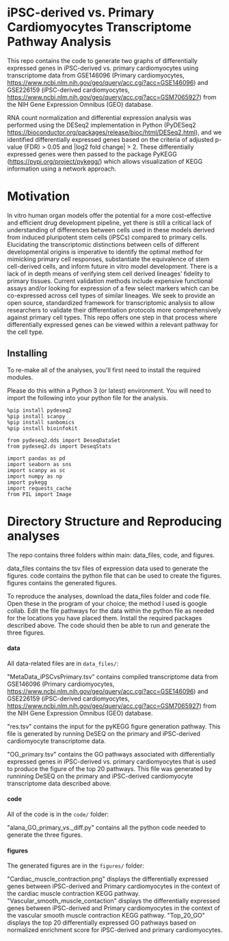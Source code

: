  # iPSC-derived vs. Primary Cardiomyocytes Transcriptome Pathway Analysis

This repo contains the code to generate two graphs of differentially expressed genes in iPSC-derived vs. primary cardiomyocytes using transcriptome data from GSE146096 (Primary cardiomyocytes, https://www.ncbi.nlm.nih.gov/geo/query/acc.cgi?acc=GSE146096) and GSE226159 (iPSC-derived cardiomyocytes, https://www.ncbi.nlm.nih.gov/geo/query/acc.cgi?acc=GSM7065927) from the NIH Gene Expression Omnibus (GEO) database. 

RNA count normalization and differential expression analysis was performed using the DESeq2 implementation in Python (PyDESeq2 https://bioconductor.org/packages/release/bioc/html/DESeq2.html), and we identified differentially expressed genes based on the criteria of adjusted p-value (FDR) > 0.05 and |log2 fold change| > 2. These differentially expressed genes were then passed to the package PyKEGG (https://pypi.org/project/pykegg/) which allows visualization of KEGG information using a network approach. 

# Motivation

In vitro human organ models offer the potential for a more cost-effective and efficient drug development pipeline, yet there is still a critical lack of understanding of differences between cells used in these models derived from induced pluripotent stem cells (iPSCs) compared to primary cells. Elucidating the transcriptomic distinctions between cells of different developmental origins is imperative to identify the optimal method for mimicking primary cell responses, substantiate the equivalence of stem cell-derived cells, and inform future in vitro model development. There is a lack of in depth means of verifying stem cell derived lineages’ fidelity to primary tissues. Current validation methods include expensive functional assays and/or looking for expression of a few select markers which can be co-expressed across cell types of similar lineages.  We seek to provide an open source, standardized framework for transcriptomic analysis to allow researchers to validate their differentiation protocols more comprehensively against primary cell types. This repo offers one step in that process where differentially expressed genes can be viewed within a relevant pathway for the cell type.  

## Installing

To re-make all of the analyses, you'll first need to install the required modules.

Please do this within a Python 3 (or latest) environment. You will need to import the following into your python file for the analysis.

```
%pip install pydeseq2
%pip install scanpy
%pip install sanbomics
%pip install bioinfokit

from pydeseq2.dds import DeseqDataSet
from pydeseq2.ds import DeseqStats

import pandas as pd
import seaborn as sns
import scanpy as sc
import numpy as np
import pykegg
import requests_cache
from PIL import Image
```
# Directory Structure and Reproducing analyses

The repo contains three folders within main: data_files, code, and figures.

data_files contains the tsv files of expression data used to generate the figures. code contains the python file that can be used to create the figures. figures contains the generated figures. 

To reproduce the analyses, download the data_files folder and code file. Open these in the program of your choice; the method I used is google collab. Edit the file pathways for the data within the python file as needed for the locations you have placed them. Install the required packages described above. The code should then be able to run and generate the three figures.   

#### data

All data-related files are in `data_files/`:

"MetaData_iPSCvsPrimary.tsv" contains compiled transcriptome data from GSE146096 (Primary cardiomyocytes, https://www.ncbi.nlm.nih.gov/geo/query/acc.cgi?acc=GSE146096) and GSE226159 (iPSC-derived cardiomyocytes, https://www.ncbi.nlm.nih.gov/geo/query/acc.cgi?acc=GSM7065927) from the NIH Gene Expression Omnibus (GEO) database.

"res.tsv" contains the input for the pyKEGG figure generation pathway. This file is generated by running DeSEQ on the primary and iPSC-derived cardiomyocyte transcriptome data. 

"OG_primary.tsv" contains the GO pathways associated with differentially expressed genes in iPSC-derived vs. primary cardiomyocytes that is used to produce the figure of the top 20 pathways. This file was generated by runnining DeSEQ on the primary and iPSC-derived cardiomyocyte transcriptome data described above.

#### code

All of the code is in the `code/` folder:

"alana_GO_primary_vs._diff.py" contains all the python code needed to generate the three figures.

#### figures 

The generated figures are in the `figures/` folder:

"Cardiac_muscle_contraction.png" displays the differentially expressed genes between iPSC-derived and Primary cardiomyocytes in the context of the cardiac muscle contraction KEGG pathway. "Vascular_smooth_muscle_contaction" displays the differentially expressed genes between iPSC-derived and Primary cardiomyocytes in the context of the vascular smooth muscle contraction KEGG pathway. "Top_20_GO" displays the top 20 differentially expressed GO pathways based on normalized enrichment score for iPSC-derived and primary cardiomyocytes. 


